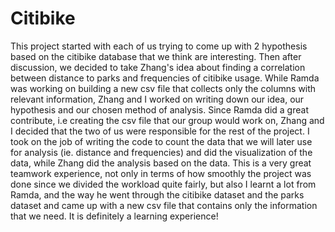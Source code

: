 # Citibike

This project started with each of us trying to come up with 2 hypothesis based on the citibike database that we think are interesting. 
Then after discussion, we decided to take Zhang's idea about finding a correlation between distance to parks and frequencies of citibike usage. 
While Ramda was working on building a new csv file that collects only the columns with relevant information, Zhang and I 
worked on writing down our idea, our hypothesis and our chosen method of analysis. 
Since Ramda did a great contribute, i.e creating the csv file that our group would work on, Zhang and I decided that the two of us
were responsible for the rest of the project. I took on the job of writing the code to count the data that we will later use for analysis
(ie. distance and frequencies) and did the visualization of the data, while Zhang did the analysis based on the data. 
This is a very great teamwork experience, not only in terms of how smoothly the project was done since we divided the workload 
quite fairly, but also I learnt a lot from Ramda, and the way he went through the citibike dataset and the parks dataset and came up
with a new csv file that contains only the information that we need. It is definitely a learning experience! 
